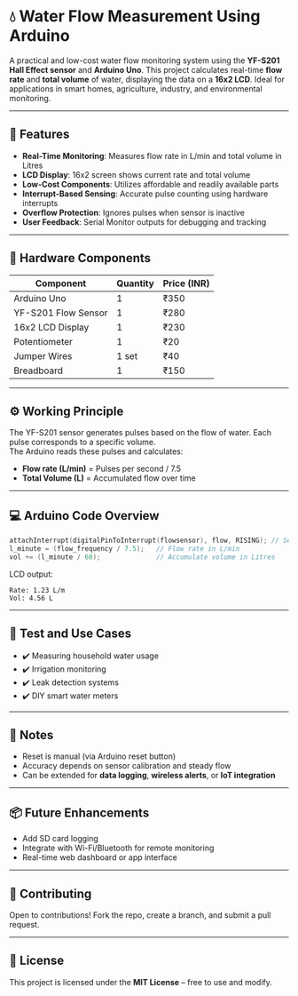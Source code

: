 # 💧 Water Flow Measurement Using Arduino

A practical and low-cost water flow monitoring system using the **YF-S201 Hall Effect sensor** and **Arduino Uno**. This project calculates real-time **flow rate** and **total volume** of water, displaying the data on a **16x2 LCD**. Ideal for applications in smart homes, agriculture, industry, and environmental monitoring.

---

## 🌟 Features

- **Real-Time Monitoring**: Measures flow rate in L/min and total volume in Litres  
- **LCD Display**: 16x2 screen shows current rate and total volume  
- **Low-Cost Components**: Utilizes affordable and readily available parts  
- **Interrupt-Based Sensing**: Accurate pulse counting using hardware interrupts  
- **Overflow Protection**: Ignores pulses when sensor is inactive  
- **User Feedback**: Serial Monitor outputs for debugging and tracking

---

## 🔧 Hardware Components

| Component             | Quantity | Price (INR) |
|----------------------|----------|-------------|
| Arduino Uno          | 1        | ₹350        |
| YF-S201 Flow Sensor  | 1        | ₹280        |
| 16x2 LCD Display     | 1        | ₹230        |
| Potentiometer        | 1        | ₹20         |
| Jumper Wires         | 1 set    | ₹40         |
| Breadboard           | 1        | ₹150        |

---

## ⚙️ Working Principle

The YF-S201 sensor generates pulses based on the flow of water. Each pulse corresponds to a specific volume.  
The Arduino reads these pulses and calculates:
- **Flow rate (L/min)** = Pulses per second / 7.5  
- **Total Volume (L)** = Accumulated flow over time

---

## 💻 Arduino Code Overview

```cpp
attachInterrupt(digitalPinToInterrupt(flowsensor), flow, RISING); // Setup Interrupt
l_minute = (flow_frequency / 7.5);   // Flow rate in L/min
vol += (l_minute / 60);              // Accumulate volume in Litres
```

LCD output:
```
Rate: 1.23 L/m
Vol: 4.56 L
```

---

## 🧪 Test and Use Cases

- ✔️ Measuring household water usage
- ✔️ Irrigation monitoring
- ✔️ Leak detection systems
- ✔️ DIY smart water meters

---

## 📝 Notes

- Reset is manual (via Arduino reset button)
- Accuracy depends on sensor calibration and steady flow
- Can be extended for **data logging**, **wireless alerts**, or **IoT integration**

---

## 📦 Future Enhancements

- Add SD card logging  
- Integrate with Wi-Fi/Bluetooth for remote monitoring  
- Real-time web dashboard or app interface  

---

## 🤝 Contributing

Open to contributions! Fork the repo, create a branch, and submit a pull request.

---

## 📄 License

This project is licensed under the **MIT License** – free to use and modify.
